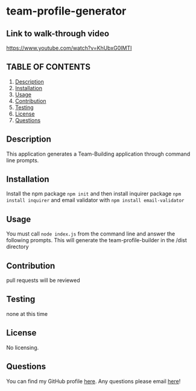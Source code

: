 # team-profile-generator

## Link to walk-through video
https://www.youtube.com/watch?v=KhUbxG0IMTI

## TABLE OF CONTENTS
   1. [Description](#description)
   2. [Installation](#installation)
   3. [Usage](#usage)
   4. [Contribution](#contribution)
   5. [Testing](#testing)
   6. [License](#license)
   7. [Questions](#questions)

## Description

This application generates a Team-Building application through command line prompts.

## Installation

Install the npm package ``npm init`` and then install inquirer package ``npm install inquirer`` and email validator with ``npm install email-validator``

## Usage

You must call ``node index.js`` from the command line and answer the following prompts. This will generate the team-profile-builder in the /dist directory

## Contribution
    
pull requests will be reviewed

## Testing

none at this time

## License

No licensing.

## Questions
You can find my GitHub profile [here](https://www.github.com/cmarshall13).
Any questions please email [here](<corinnelynette@yahoo.com>)!
